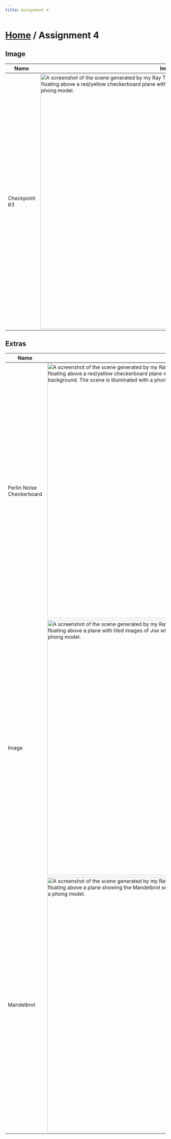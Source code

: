 ```yaml
---
title: Assignment 4
---
```


# [Home]({{site.baseurl}}/) / Assignment 4

## Image

| Name | Image |
|------|------|
| Checkpoint #3 |  <img src="{{site.baseurl}}/assets/img/Scene_Check.png" alt="A screenshot of the scene generated by my Ray Tracer. The capture contains a green and a teal sphere floating above a red/yellow checkerboard plane with a black background. The scene is illuminated with a phong model." width="800"/> |

## Extras

| Name | Image |
|------|------|
| Perlin Noise Checkerboard |  <img src="{{site.baseurl}}/assets/img/Scene_Check_noise.png" alt="A screenshot of the scene generated by my Ray Tracer. The capture contains a green and a teal sphere floating above a red/yellow checkerboard plane with perlin noise added for discoloration with a black background. The scene is illuminated with a phong model." width="800"/> |
| Image |  <img src="{{site.baseurl}}/assets/img/Scene_joe.png" alt="A screenshot of the scene generated by my Ray Tracer. The capture contains a green and a teal sphere floating above a plane with tiled images of Joe with a black background. The scene is illuminated with a phong model." width="800"/> |
| Mandelbrot |  <img src="{{site.baseurl}}/assets/img/Scene_madelbrot.png" alt="A screenshot of the scene generated by my Ray Tracer. The capture contains a green and a teal sphere floating above a plane showing the Mandelbrot set with a black background. The scene is illuminated with a phong model." width="800"/> |